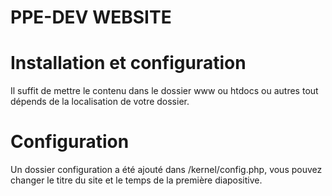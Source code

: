 # PPE-DEV WEBSITE
# Installation et configuration
Il suffit de mettre le contenu dans le dossier www ou htdocs ou autres tout dépends de la localisation de votre dossier.

# Configuration
Un dossier configuration a été ajouté dans /kernel/config.php, vous pouvez changer le titre du site et le temps de la première diapositive.
